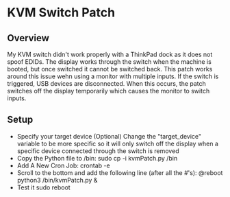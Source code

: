 # KVM Switch Patch

## Overview
My KVM switch didn't work properly with a ThinkPad dock as it does not spoof EDIDs. The display works through the switch when the machine is booted, but once switched it cannot be switched back. This patch works around this issue wehn using a monitor with multiple inputs. If the switch is triggered, USB devices are disconnected. When this occurs, the patch switches off the display temporarily which causes the monitor to switch inputs.


## Setup
- Specify your target device (Optional)
Change the "target_device" variable to be more specific so it will only switch off the display when a specific device connected through the switch is removed
- Copy the Python file to /bin:
sudo cp -i kvmPatch.py /bin
- Add A New Cron Job:
crontab -e
- Scroll to the bottom and add the following line (after all the #'s):
@reboot python3 /bin/kvmPatch.py &
- Test it
sudo reboot
